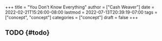 +++
title = "You Don't Know Everything"
author = ["Cash Weaver"]
date = 2022-02-21T15:26:00-08:00
lastmod = 2022-07-13T20:39:19-07:00
tags = ["concept", "concept"]
categories = ["concept"]
draft = false
+++

## TODO {#todo}
